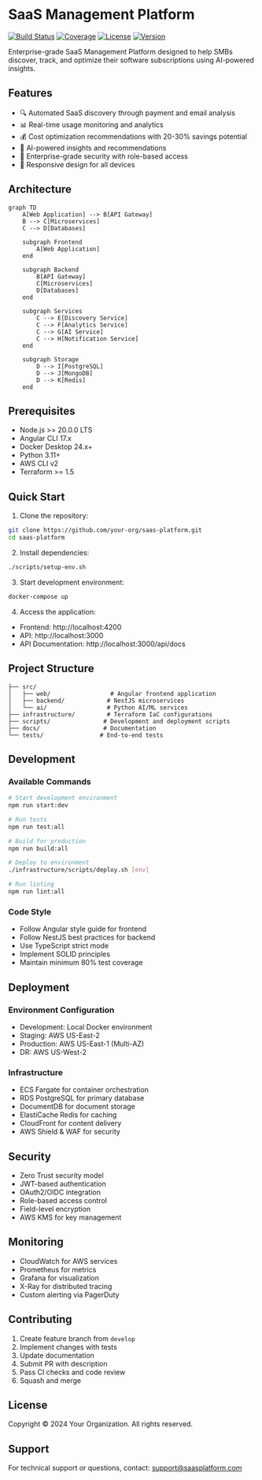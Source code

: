 # SaaS Management Platform

[![Build Status](https://img.shields.io/github/workflow/status/your-org/saas-platform/CI/main)](https://github.com/your-org/saas-platform/actions)
[![Coverage](https://img.shields.io/codecov/c/github/your-org/saas-platform/main)](https://codecov.io/gh/your-org/saas-platform)
[![License](https://img.shields.io/badge/license-Private-red.svg)](LICENSE)
[![Version](https://img.shields.io/badge/version-1.0.0-blue.svg)](package.json)

Enterprise-grade SaaS Management Platform designed to help SMBs discover, track, and optimize their software subscriptions using AI-powered insights.

## Features

- 🔍 Automated SaaS discovery through payment and email analysis
- 📊 Real-time usage monitoring and analytics
- 💰 Cost optimization recommendations with 20-30% savings potential
- 🤖 AI-powered insights and recommendations
- 🔐 Enterprise-grade security with role-based access
- 📱 Responsive design for all devices

## Architecture

```mermaid
graph TD
    A[Web Application] --> B[API Gateway]
    B --> C[Microservices]
    C --> D[Databases]
    
    subgraph Frontend
        A[Web Application]
    end
    
    subgraph Backend
        B[API Gateway]
        C[Microservices]
        D[Databases]
    end
    
    subgraph Services
        C --> E[Discovery Service]
        C --> F[Analytics Service]
        C --> G[AI Service]
        C --> H[Notification Service]
    end
    
    subgraph Storage
        D --> I[PostgreSQL]
        D --> J[MongoDB]
        D --> K[Redis]
    end
```

## Prerequisites

- Node.js >= 20.0.0 LTS
- Angular CLI 17.x
- Docker Desktop 24.x+
- Python 3.11+
- AWS CLI v2
- Terraform >= 1.5

## Quick Start

1. Clone the repository:
```bash
git clone https://github.com/your-org/saas-platform.git
cd saas-platform
```

2. Install dependencies:
```bash
./scripts/setup-env.sh
```

3. Start development environment:
```bash
docker-compose up
```

4. Access the application:
- Frontend: http://localhost:4200
- API: http://localhost:3000
- API Documentation: http://localhost:3000/api/docs

## Project Structure

```
├── src/
│   ├── web/                 # Angular frontend application
│   ├── backend/            # NestJS microservices
│   └── ai/                 # Python AI/ML services
├── infrastructure/         # Terraform IaC configurations
├── scripts/               # Development and deployment scripts
├── docs/                  # Documentation
└── tests/                # End-to-end tests
```

## Development

### Available Commands

```bash
# Start development environment
npm run start:dev

# Run tests
npm run test:all

# Build for production
npm run build:all

# Deploy to environment
./infrastructure/scripts/deploy.sh [env]

# Run linting
npm run lint:all
```

### Code Style

- Follow Angular style guide for frontend
- Follow NestJS best practices for backend
- Use TypeScript strict mode
- Implement SOLID principles
- Maintain minimum 80% test coverage

## Deployment

### Environment Configuration

- Development: Local Docker environment
- Staging: AWS US-East-2
- Production: AWS US-East-1 (Multi-AZ)
- DR: AWS US-West-2

### Infrastructure

- ECS Fargate for container orchestration
- RDS PostgreSQL for primary database
- DocumentDB for document storage
- ElastiCache Redis for caching
- CloudFront for content delivery
- AWS Shield & WAF for security

## Security

- Zero Trust security model
- JWT-based authentication
- OAuth2/OIDC integration
- Role-based access control
- Field-level encryption
- AWS KMS for key management

## Monitoring

- CloudWatch for AWS services
- Prometheus for metrics
- Grafana for visualization
- X-Ray for distributed tracing
- Custom alerting via PagerDuty

## Contributing

1. Create feature branch from `develop`
2. Implement changes with tests
3. Update documentation
4. Submit PR with description
5. Pass CI checks and code review
6. Squash and merge

## License

Copyright © 2024 Your Organization. All rights reserved.

## Support

For technical support or questions, contact: support@saasplatform.com
